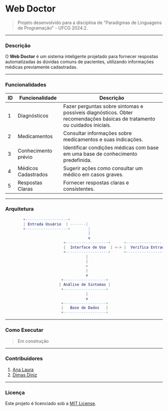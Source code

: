 # Web Doctor

> Projeto desenvolvido para a disciplina de "Paradigmas de Linguagens de Programação" - UFCG 2024.2.

---
### Descrição
O **Web Doctor** é um sistema inteligente projetado para fornecer respostas automatizadas às dúvidas comuns de pacientes, utilizando informações médicas previamente cadastradas. 

---
### Funcionalidades

| ID | Funcionalidade        | Descrição |
|----|----------------------|-------------|
| 1  | Diagnósticos        | Fazer perguntas sobre sintomas e possíveis diagnósticos. Obter recomendações básicas de tratamento ou cuidados iniciais. |
| 2  | Medicamentos         | Consultar informações sobre medicamentos e suas indicações. |
| 3  | Conhecimento prévio  | Identificar condições médicas com base em uma base de conhecimento predefinida. |
| 4  | Médicos Cadastrados | Sugerir ações como consultar um médico em casos graves. |
| 5  | Respostas Claras     | Fornecer respostas claras e consistentes. |

---
### Arquitetura

```lua
        +-------------------+
        | Entrada Usuário  | -------|
        +-------------------+        |                       
                                     |                       
                                     v                       
                          +-------------------+      +-------------------+
                          |  Interface de Uso  | <-> |  Verifica Entrada |
                          +-------------------+      +-------------------+
                                    |                  
                                    |                 
                                    +
                                    |
                                    v
                         +-------------------+
                        | Análise de Sintomas |
                         +-------------------+
                                    |
                                    v
                         +-------------------+
                         |   Base de Dados   |
                         +-------------------+

```

---
### Como Executar
> Em construção

---
### Contribuidores
1. [Ana Laura](https://www.github.com/anabarrsm)
2. [Dimas Diniz](...)

---
### Licença
Este projeto é licenciado sob a [MIT License](LICENSE).
